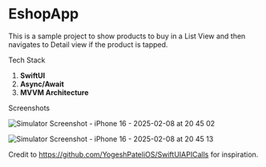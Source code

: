 # EshopApp
This is a sample project to show products to buy in a List View and then navigates to Detail view if the product is tapped. 

Tech Stack 
1. **SwiftUI**
2. **Async/Await**
3. **MVVM Architecture**

Screenshots

![Simulator Screenshot - iPhone 16 - 2025-02-08 at 20 45 02](https://github.com/user-attachments/assets/6c18524e-df38-4b6e-94a6-88b2bd383001)

![Simulator Screenshot - iPhone 16 - 2025-02-08 at 20 45 13](https://github.com/user-attachments/assets/9e527a18-37ae-44df-a581-a5fd8323a7e3)

Credit to https://github.com/YogeshPateliOS/SwiftUIAPICalls for inspiration. 


